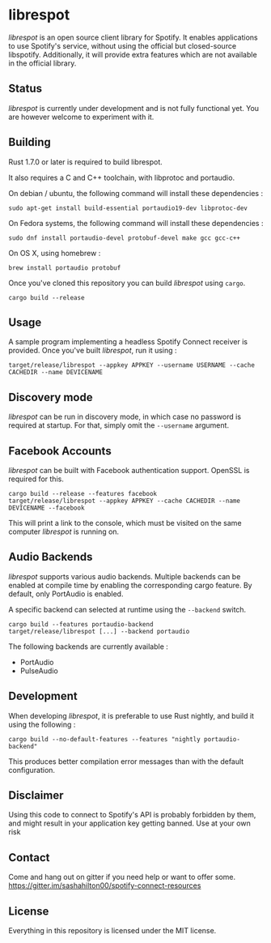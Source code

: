 # librespot
*librespot* is an open source client library for Spotify. It enables
applications to use Spotify's service, without using the official but
closed-source libspotify. Additionally, it will provide extra features
which are not available in the official library.

## Status
*librespot* is currently under development and is not fully functional yet. You
are however welcome to experiment with it.

## Building
Rust 1.7.0 or later is required to build librespot.

It also requires a C and C++ toolchain, with libprotoc and portaudio.

On debian / ubuntu, the following command will install these dependencies :
```shell
sudo apt-get install build-essential portaudio19-dev libprotoc-dev
```

On Fedora systems, the following command will install these dependencies :
```shell
sudo dnf install portaudio-devel protobuf-devel make gcc gcc-c++
```

On OS X, using homebrew :
```shell
brew install portaudio protobuf
```

Once you've cloned this repository you can build *librespot* using `cargo`.
```shell
cargo build --release
```

## Usage
A sample program implementing a headless Spotify Connect receiver is provided.
Once you've built *librespot*, run it using :
```shell
target/release/librespot --appkey APPKEY --username USERNAME --cache CACHEDIR --name DEVICENAME
```

## Discovery mode
*librespot* can be run in discovery mode, in which case no password is required at startup.
For that, simply omit the `--username` argument.

## Facebook Accounts
*librespot* can be built with Facebook authentication support. OpenSSL is required for this.

```shell
cargo build --release --features facebook
target/release/librespot --appkey APPKEY --cache CACHEDIR --name DEVICENAME --facebook
```

This will print a link to the console, which must be visited on the same computer *librespot* is running on.

## Audio Backends
*librespot* supports various audio backends. Multiple backends can be enabled at compile time by enabling the
corresponding cargo feature. By default, only PortAudio is enabled.

A specific backend can selected at runtime using the `--backend` switch.

```shell
cargo build --features portaudio-backend
target/release/librespot [...] --backend portaudio
```

The following backends are currently available :
- PortAudio 
- PulseAudio

## Development
When developing *librespot*, it is preferable to use Rust nightly, and build it using the following :
```shell
cargo build --no-default-features --features "nightly portaudio-backend"
```

This produces better compilation error messages than with the default configuration.

## Disclaimer
Using this code to connect to Spotify's API is probably forbidden by them, and
might result in your application key getting banned. Use at your own risk

## Contact
Come and hang out on gitter if you need help or want to offer some.
https://gitter.im/sashahilton00/spotify-connect-resources

## License
Everything in this repository is licensed under the MIT license.

